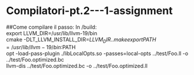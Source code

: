 # Compilatori-pt.2---1-assignment

##Come compilare il passo:
In /build:  
export LLVM_DIR=/usr/lib/llvm-19/bin  
cmake -DLT_LLVM_INSTALL_DIR=$LLVM_DIR ..  
make  
export PATH=/usr/lib/llvm-19/bin:$PATH  
opt -load-pass-plugin ./libLocalOpts.so -passes=local-opts ../test/Foo.ll -o ../test/Foo.optimized.bc  
llvm-dis ../test/Foo.optimized.bc -o ../test/Foo.optimized.ll  
